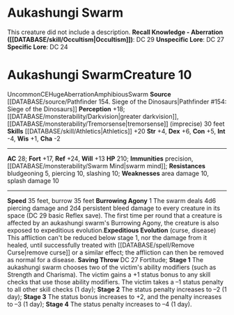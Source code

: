 ﻿---
ac: '28'
alignment: CE
all_resistance: null
burrow_speed: '35'
charisma: '-2'
climb_speed: null
constitution: '+5'
creature_ability:
- Burrowing Agony
- Expeditious Evolution
creature_family: null
dexterity: '+6'
element: null
fly_speed: null
fortitude: '+17'
hardness: null
hp: '210'
id: '2122'
immunity:
- precision
- '[[DATABASE/monsterability/Swarm Mind|swarm mind]]'
intelligence: '-4'
land_speed: '35'
language: null
level: '10'
max_speed: '35'
name: Aukashungi Swarm
perception: '+18'
rarity: Uncommon
reflex: '+24'
resistance:
- bludgeoning 5
- piercing 10
- slashing 10
rus_type_level: null
school: null
sense:
- '[[DATABASE/monsterability/Darkvision|greater darkvision]]'
- '[[DATABASE/monsterability/Tremorsense|tremorsense]] (imprecise) 30 feet'
size: Huge
skill:
- '[[DATABASE/skill/Athletics|Athletics]] +20'
source: '[[DATABASE/source/Pathfinder 154. Siege of the Dinosaurs|Pathfinder #154:
  Siege of the Dinosaurs]]'
speed:
- 35 feet
- burrow 35 feet
spell: null
strength: '+4'
strength_req: '4'
strongest_save:
- Reflex
swim_speed: null
trait:
- '[[DATABASE/trait/Aberration|Aberration]]'
- '[[DATABASE/trait/Amphibious|Amphibious]]'
- '[[DATABASE/trait/Swarm|Swarm]]'
- '[[DATABASE/trait/Uncommon|Uncommon]]'
type: Creature
vision: Greater darkvision
weakest_save:
- Will
weakness:
- area damage 10
- '[[DATABASE/trait/Splash|splash]] damage 10'
will: '+13'
wisdom: '+1'

---
# Aukashungi Swarm

This creature did not include a description.
**Recall Knowledge - Aberration ([[DATABASE/skill/Occultism|Occultism]])**: DC 29
**Unspecific Lore**: DC 27
**Specific Lore**: DC 24

# Aukashungi Swarm<span class="item-type">Creature 10</span>

<span class="trait-uncommon item-trait">Uncommon</span><span class="trait-alignment item-trait">CE</span><span class="trait-size item-trait">Huge</span><span class="item-trait">Aberration</span><span class="item-trait">Amphibious</span><span class="item-trait">Swarm</span>
**Source** [[DATABASE/source/Pathfinder 154. Siege of the Dinosaurs|Pathfinder #154: Siege of the Dinosaurs]]
**Perception** +18; [[DATABASE/monsterability/Darkvision|greater darkvision]], [[DATABASE/monsterability/Tremorsense|tremorsense]] (imprecise) 30 feet
**Skills** [[DATABASE/skill/Athletics|Athletics]] +20
**Str** +4, **Dex** +6, **Con** +5, **Int** -4, **Wis** +1, **Cha** -2

---
**AC** 28; **Fort** +17, **Ref** +24, **Will** +13
**HP** 210; **Immunities** precision, [[DATABASE/monsterability/Swarm Mind|swarm mind]]; **Resistances** bludgeoning 5, piercing 10, slashing 10; **Weaknesses** area damage 10, splash damage 10

---
**Speed** 35 feet, burrow 35 feet
<span class="in-box-ability">**Burrowing Agony** <span class="action-icon">1</span> The swarm deals 4d6 piercing damage and 2d4 persistent bleed damage to every creature in its space (DC 29 basic Reflex save). The first time per round that a creature is affected by an aukashungi swarm's Burrowing Agony, the creature is also exposed to expeditious evolution.</span><span class="in-box-ability">**Expeditious Evolution** (curse, disease) This affliction can't be reduced below stage 1, nor the damage from it healed, until successfully treated with [[DATABASE/spell/Remove Curse|remove curse]] or a similar effect; the affliction can then be removed as normal for a disease. **Saving Throw** DC 27 Fortitude; **Stage 1** The aukashungi swarm chooses two of the victim's ability modifiers (such as Strength and Charisma). The victim gains a +1 status bonus to any skill checks that use those ability modifiers. The victim takes a –1 status penalty to all other skill checks (1 day); **Stage 2** The status penalty increases to –2 (1 day); **Stage 3** The status bonus increases to +2, and the penalty increases to –3 (1 day); **Stage 4** The status penalty increases to –4 (1 day).</span>
